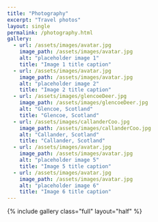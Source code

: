 ```yaml
---
title: "Photography"
excerpt: "Travel photos"
layout: single
permalink: /photography.html
gallery:
  - url: /assets/images/avatar.jpg
    image_path: /assets/images/avatar.jpg
    alt: "placeholder image 1"
    title: "Image 1 title caption"
  - url: /assets/images/avatar.jpg
    image_path: /assets/images/avatar.jpg
    alt: "placeholder image 2"
    title: "Image 2 title caption"
  - url: /assets/images/glencoeDeer.jpg
    image_path: /assets/images/glencoeDeer.jpg
    alt: "Glencoe, Scotland"
    title: "Glencoe, Scotland"
  - url: /assets/images/callanderCoo.jpg
    image_path: /assets/images/callanderCoo.jpg
    alt: "Callander, Scotland"
    title: "Callander, Scotland"
  - url: /assets/images/avatar.jpg
    image_path: /assets/images/avatar.jpg
    alt: "placeholder image 5"
    title: "Image 5 title caption"
  - url: /assets/images/avatar.jpg
    image_path: /assets/images/avatar.jpg
    alt: "placeholder image 6"
    title: "Image 6 title caption"
---
```


{% include gallery class="full" layout="half" %}